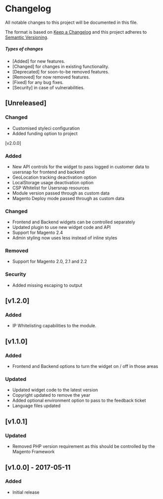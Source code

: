 # Changelog
All notable changes to this project will be documented in this file.

The format is based on [Keep a Changelog](http://keepachangelog.com/en/1.0.0/)
and this project adheres to [Semantic Versioning](http://semver.org/spec/v2.0.0.html).

##### Types of changes
* [Added] for new features.
* [Changed] for changes in existing functionality.
* [Deprecated] for soon-to-be removed features.
* [Removed] for now removed features.
* [Fixed] for any bug fixes.
* [Security] in case of vulnerabilities.

## [Unreleased]
### Changed
- Customised styleci configuration
- Added funding option to project


[v2.0.0]
### Added
- New API controls for the widget to pass logged in customer data to usersnap for frontend and backend
- GeoLocation tracking deactivation option
- LocalStorage usage deactivation option
- CSP Whitelist for Usersnap resources
- Module version passed through as custom data
- Magento Deploy mode passed through as custom data

### Changed
- Frontend and Backend widgets can be controlled separately
- Updated plugin to use new widget code and API
- Support for Magento 2.4
- Admin styling now uses less instead of inline styles

### Removed
- Support for Magento 2.0, 2.1 and 2.2

### Security
- Added missing escaping to output


## [v1.2.0]
### Added
- IP Whitelisting capabilities to the module.


## [v1.1.0]
### Added
- Frontend and Backend options to turn the widget on / off in those areas 

### Updated
- Updated widget code to the latest version
- Copyright updated to remove the year
- Added optional environment option to pass to the feedback ticket
- Language files updated


## [v1.0.1]
### Updated
- Removed PHP version requirement as this should be controlled by the Magento Framework


## [v1.0.0] - 2017-05-11
### Added
- Initial release
